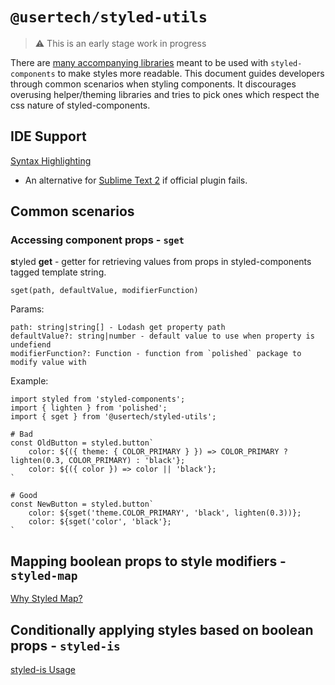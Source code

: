 # `@usertech/styled-utils`

> ⚠ This is an early stage work in progress

There are [many accompanying libraries](https://github.com/styled-components/awesome-styled-components#helpers)
meant to be used with `styled-components` to make styles more readable.
This document guides developers through common scenarios when styling components.
It discourages overusing helper/theming libraries and tries to pick ones which respect the css nature of styled-components.

## IDE Support

[Syntax Highlighting](https://www.styled-components.com/docs/tooling#syntax-highlighting)

- An alternative for [Sublime Text 2](https://github.com/babel/babel-sublime/issues/333#issuecomment-371478335) if official plugin fails.

## Common scenarios

### Accessing component props - `sget`

**s**tyled **get** - getter for retrieving values from props in styled-components tagged template string.

    sget(path, defaultValue, modifierFunction)

Params:

    path: string|string[] - Lodash get property path
    defaultValue?: string|number - default value to use when property is undefiend
    modifierFunction?: Function - function from `polished` package to modify value with

Example:

    import styled from 'styled-components';
    import { lighten } from 'polished';
    import { sget } from '@usertech/styled-utils';

    # Bad
    const OldButton = styled.button`
        color: ${({ theme: { COLOR_PRIMARY } }) => COLOR_PRIMARY ? lighten(0.3, COLOR_PRIMARY) : 'black'};
        color: ${({ color }) => color || 'black'};
    `

    # Good
    const NewButton = styled.button`
        color: ${sget('theme.COLOR_PRIMARY', 'black', lighten(0.3))};
        color: ${sget('color', 'black'};
    `


## Mapping boolean props to style modifiers - `styled-map`

[Why Styled Map?](https://github.com/scf4/styled-map#why-styled-map)

## Conditionally applying styles based on boolean props - `styled-is`

[styled-is Usage](https://github.com/yldio/styled-is#usage)
